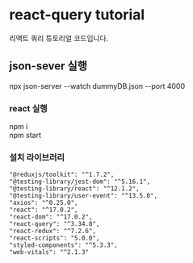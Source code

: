 # react-query tutorial

리액트 쿼리 튜토리얼 코드입니다.

## json-sever 실행

npx json-server --watch dummyDB.json --port 4000

### react 실행 
npm i<br/>
npm start



### 설치 라이브러리
    "@reduxjs/toolkit": "^1.7.2",
    "@testing-library/jest-dom": "^5.16.1",
    "@testing-library/react": "^12.1.2",
    "@testing-library/user-event": "^13.5.0",
    "axios": "^0.25.0",
    "react": "^17.0.2",
    "react-dom": "^17.0.2",
    "react-query": "^3.34.8",
    "react-redux": "^7.2.6",
    "react-scripts": "5.0.0",
    "styled-components": "^5.3.3",
    "web-vitals": "^2.1.3"
